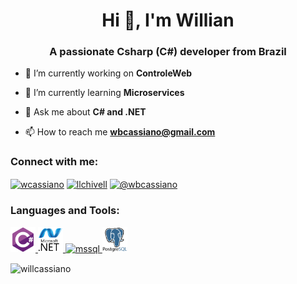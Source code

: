 <h1 align="center">Hi 👋, I'm Willian</h1>
<h3 align="center">A passionate Csharp (C#) developer from Brazil</h3>

- 🔭 I’m currently working on **ControleWeb**

- 🌱 I’m currently learning **Microservices**

- 💬 Ask me about **C# and .NET**

- 📫 How to reach me **wbcassiano@gmail.com**

<h3 align="left">Connect with me:</h3>
<p align="left">
<a href="https://linkedin.com/in/wcassiano" target="blank"><img align="center" src="https://raw.githubusercontent.com/rahuldkjain/github-profile-readme-generator/master/src/images/icons/Social/linked-in-alt.svg" alt="wcassiano" height="30" width="40" /></a>
<a href="https://fb.com/llchivell" target="blank"><img align="center" src="https://raw.githubusercontent.com/rahuldkjain/github-profile-readme-generator/master/src/images/icons/Social/facebook.svg" alt="llchivell" height="30" width="40" /></a>
<a href="https://instagram.com/@wbcassiano" target="blank"><img align="center" src="https://raw.githubusercontent.com/rahuldkjain/github-profile-readme-generator/master/src/images/icons/Social/instagram.svg" alt="@wbcassiano" height="30" width="40" /></a>
</p>

<h3 align="left">Languages and Tools:</h3>
<p align="left"> <a href="https://www.w3schools.com/cs/" target="_blank" rel="noreferrer"> <img src="https://raw.githubusercontent.com/devicons/devicon/master/icons/csharp/csharp-original.svg" alt="csharp" width="40" height="40"/> </a> <a href="https://dotnet.microsoft.com/" target="_blank" rel="noreferrer"> <img src="https://raw.githubusercontent.com/devicons/devicon/master/icons/dot-net/dot-net-original-wordmark.svg" alt="dotnet" width="40" height="40"/> </a> <a href="https://www.microsoft.com/en-us/sql-server" target="_blank" rel="noreferrer"> <img src="https://www.svgrepo.com/show/303229/microsoft-sql-server-logo.svg" alt="mssql" width="40" height="40"/> </a> <a href="https://www.postgresql.org" target="_blank" rel="noreferrer"> <img src="https://raw.githubusercontent.com/devicons/devicon/master/icons/postgresql/postgresql-original-wordmark.svg" alt="postgresql" width="40" height="40"/> </a> </p>

<p><img align="center" src="https://github-readme-stats.vercel.app/api/top-langs?username=willcassiano&show_icons=true&locale=en&layout=compact" alt="willcassiano" /></p>
